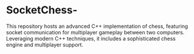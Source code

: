 # SocketChess-
This repository hosts an advanced C++ implementation of chess, featuring socket communication for multiplayer gameplay between two computers. Leveraging modern C++ techniques, it includes a sophisticated chess engine and multiplayer support. 
